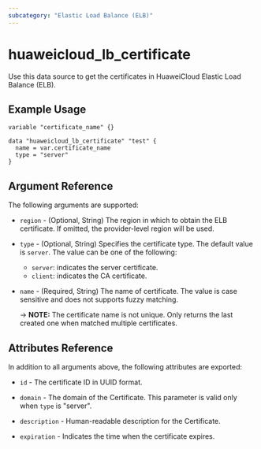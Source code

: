 ```yaml
---
subcategory: "Elastic Load Balance (ELB)"
---
```


# huaweicloud_lb_certificate

Use this data source to get the certificates in HuaweiCloud Elastic Load Balance (ELB).

## Example Usage

```hcl
variable "certificate_name" {}

data "huaweicloud_lb_certificate" "test" {
  name = var.certificate_name
  type = "server"
}
```
## Argument Reference

The following arguments are supported:

* `region` - (Optional, String) The region in which to obtain the ELB certificate. 
  If omitted, the provider-level region will be used.

* `type` - (Optional, String) Specifies the certificate type. The default value is `server`.
  The value can be one of the following:
  + `server`: indicates the server certificate.
  + `client`: indicates the CA certificate.

* `name` - (Required, String) The name of certificate.
  The value is case sensitive and does not supports fuzzy matching.
  
  -> **NOTE:** The certificate name is not unique.
  Only returns the last created one when matched multiple certificates.


## Attributes Reference

In addition to all arguments above, the following attributes are exported:

* `id` - The certificate ID in UUID format.

* `domain` - The domain of the Certificate. This parameter is valid only when `type` is "server".

* `description` - Human-readable description for the Certificate.

* `expiration` - Indicates the time when the certificate expires.